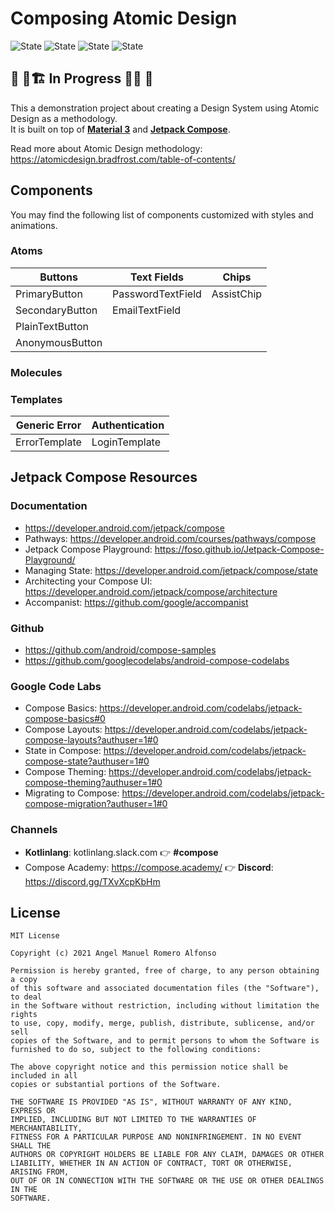 # Composing Atomic Design

![State](https://img.shields.io/badge/kotlin-v1.8.22-blueviolet)
![State](https://img.shields.io/badge/AGP-v8.1.0-blue)
![State](https://img.shields.io/badge/compose-v2023.08.00-blue)
![State](https://img.shields.io/badge/navigation--compose-v2.4.0--alpha02-blue)

## 🚧 👷🏗️  In Progress  🔨👷 🚧
This a demonstration project about creating a Design System using Atomic Design as a methodology.  
It is built on top of [**Material 3**](https://m3.material.io/) and [**Jetpack Compose**](https://developer.android.com/jetpack/compose).


Read more about Atomic Design methodology: https://atomicdesign.bradfrost.com/table-of-contents/

## Components
You may find the following list of components customized with styles and animations. 

### Atoms
| Buttons           | Text Fields        | Chips      |
|-------------------|--------------------|------------|
| PrimaryButton     | PasswordTextField  | AssistChip |
| SecondaryButton   | EmailTextField     |            |
| PlainTextButton   |                    |            |
| AnonymousButton   |                    |            |

### Molecules


### Templates
| Generic Error      | Authentication |
|--------------------|----------------|
| ErrorTemplate      | LoginTemplate  |



## Jetpack Compose Resources

### Documentation
* https://developer.android.com/jetpack/compose
* Pathways: https://developer.android.com/courses/pathways/compose
* Jetpack Compose Playground: https://foso.github.io/Jetpack-Compose-Playground/
* Managing State: https://developer.android.com/jetpack/compose/state
* Architecting your Compose UI: https://developer.android.com/jetpack/compose/architecture
* Accompanist: https://github.com/google/accompanist


### Github
* https://github.com/android/compose-samples
* https://github.com/googlecodelabs/android-compose-codelabs

### Google Code Labs
* Compose Basics: https://developer.android.com/codelabs/jetpack-compose-basics#0
* Compose Layouts: https://developer.android.com/codelabs/jetpack-compose-layouts?authuser=1#0
* State in Compose: https://developer.android.com/codelabs/jetpack-compose-state?authuser=1#0
* Compose Theming: https://developer.android.com/codelabs/jetpack-compose-theming?authuser=1#0
* Migrating to Compose: https://developer.android.com/codelabs/jetpack-compose-migration?authuser=1#0

### Channels
* **Kotlinlang**: kotlinlang.slack.com 👉 **#compose**
* Compose Academy: https://compose.academy/ 👉 **Discord**: https://discord.gg/TXvXcpKbHm

## License
```
MIT License

Copyright (c) 2021 Angel Manuel Romero Alfonso

Permission is hereby granted, free of charge, to any person obtaining a copy
of this software and associated documentation files (the "Software"), to deal
in the Software without restriction, including without limitation the rights
to use, copy, modify, merge, publish, distribute, sublicense, and/or sell
copies of the Software, and to permit persons to whom the Software is
furnished to do so, subject to the following conditions:

The above copyright notice and this permission notice shall be included in all
copies or substantial portions of the Software.

THE SOFTWARE IS PROVIDED "AS IS", WITHOUT WARRANTY OF ANY KIND, EXPRESS OR
IMPLIED, INCLUDING BUT NOT LIMITED TO THE WARRANTIES OF MERCHANTABILITY,
FITNESS FOR A PARTICULAR PURPOSE AND NONINFRINGEMENT. IN NO EVENT SHALL THE
AUTHORS OR COPYRIGHT HOLDERS BE LIABLE FOR ANY CLAIM, DAMAGES OR OTHER
LIABILITY, WHETHER IN AN ACTION OF CONTRACT, TORT OR OTHERWISE, ARISING FROM,
OUT OF OR IN CONNECTION WITH THE SOFTWARE OR THE USE OR OTHER DEALINGS IN THE
SOFTWARE.
```
